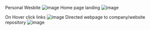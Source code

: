 Personal Wesbite
![image](https://github.com/user-attachments/assets/95436f7f-d718-4a2b-8778-d33d23c0fc34)
Home page landing 
![image](https://github.com/user-attachments/assets/d8d1ecc8-9fb8-47c3-bba7-2a436947b82b)

On Hover click links 
![image](https://github.com/user-attachments/assets/acf26798-4217-4270-a16f-2778d72d4772)
Directed webpage to company/website repository 
![image](https://github.com/user-attachments/assets/b373b063-4121-4aac-abc7-adfc4ad1a265)
